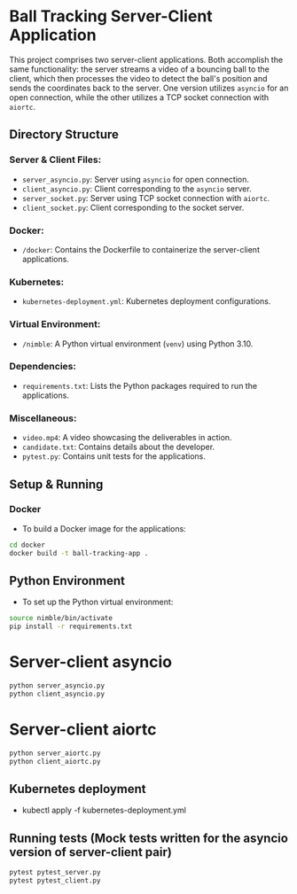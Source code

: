 # Ball Tracking Server-Client Application

This project comprises two server-client applications. Both accomplish the same functionality: the server streams a video of a bouncing ball to the client, which then processes the video to detect the ball's position and sends the coordinates back to the server. One version utilizes `asyncio` for an open connection, while the other utilizes a TCP socket connection with `aiortc`.

## Directory Structure

### Server & Client Files:
- `server_asyncio.py`: Server using `asyncio` for open connection.
- `client_asyncio.py`: Client corresponding to the `asyncio` server.
- `server_socket.py`: Server using TCP socket connection with `aiortc`.
- `client_socket.py`: Client corresponding to the socket server.

### Docker:
- `/docker`: Contains the Dockerfile to containerize the server-client applications.

### Kubernetes:
- `kubernetes-deployment.yml`: Kubernetes deployment configurations.

### Virtual Environment:
- `/nimble`: A Python virtual environment (`venv`) using Python 3.10.

### Dependencies:
- `requirements.txt`: Lists the Python packages required to run the applications.

### Miscellaneous:
- `video.mp4`: A video showcasing the deliverables in action.
- `candidate.txt`: Contains details about the developer.
- `pytest.py`: Contains unit tests for the applications.

## Setup & Running

### Docker
- To build a Docker image for the applications:
```bash
cd docker
docker build -t ball-tracking-app .
```

## Python Environment
- To set up the Python virtual environment:
```bash
source nimble/bin/activate
pip install -r requirements.txt
```

# Server-client asyncio
```bash
python server_asyncio.py
python client_asyncio.py
```

# Server-client aiortc
```bash
python server_aiortc.py
python client_aiortc.py
```

## Kubernetes deployment
- kubectl apply -f kubernetes-deployment.yml

## Running tests (Mock tests written for the asyncio version of server-client pair)
```bash
pytest pytest_server.py
pytest pytest_client.py
```



